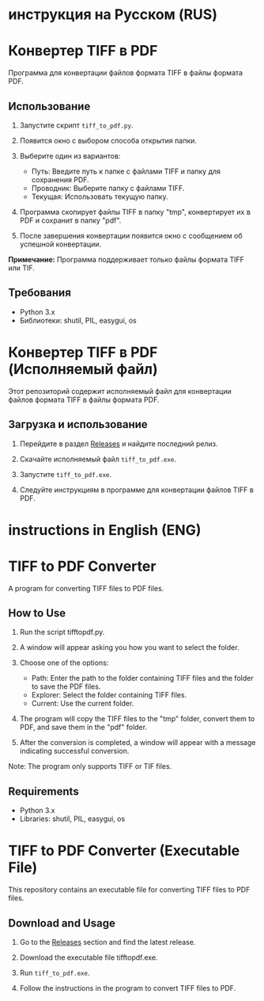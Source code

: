 # инструкция на Русском (RUS)

# Конвертер TIFF в PDF

Программа для конвертации файлов формата TIFF в файлы формата PDF.

## Использование

1. Запустите скрипт `tiff_to_pdf.py`.

2. Появится окно с выбором способа открытия папки.

3. Выберите один из вариантов:
   - Путь: Введите путь к папке с файлами TIFF и папку для сохранения PDF.
   - Проводник: Выберите папку с файлами TIFF.
   - Текущая: Использовать текущую папку.

4. Программа скопирует файлы TIFF в папку "tmp", конвертирует их в PDF и сохранит в папку "pdf".

5. После завершения конвертации появится окно с сообщением об успешной конвертации.

**Примечание:** Программа поддерживает только файлы формата TIFF или TIF.

## Требования

- Python 3.x
- Библиотеки: shutil, PIL, easygui, os


# Конвертер TIFF в PDF (Исполняемый файл)

Этот репозиторий содержит исполняемый файл для конвертации файлов формата TIFF в файлы формата PDF.

## Загрузка и использование

1. Перейдите в раздел [Releases](https://github.com/d1temnd/tif_to_pdf/releases/tag/TtPV1.0.0) и найдите последний релиз.

2. Скачайте исполняемый файл `tiff_to_pdf.exe`.

3. Запустите `tiff_to_pdf.exe`.

4. Следуйте инструкциям в программе для конвертации файлов TIFF в PDF.




# instructions in English (ENG)

# TIFF to PDF Converter

A program for converting TIFF files to PDF files.

## How to Use

1. Run the script tifftopdf.py.

2. A window will appear asking you how you want to select the folder.

3. Choose one of the options:
   - Path: Enter the path to the folder containing TIFF files and the folder to save the PDF files.
   - Explorer: Select the folder containing TIFF files.
   - Current: Use the current folder.

4. The program will copy the TIFF files to the "tmp" folder, convert them to PDF, and save them in the "pdf" folder.

5. After the conversion is completed, a window will appear with a message indicating successful conversion.

Note: The program only supports TIFF or TIF files.

## Requirements

- Python 3.x
- Libraries: shutil, PIL, easygui, os

# TIFF to PDF Converter (Executable File)

This repository contains an executable file for converting TIFF files to PDF files.

## Download and Usage

1. Go to the [Releases](https://github.com/d1temnd/tif_to_pdf/releases/tag/TtPV1.0.0) section and find the latest release.

2. Download the executable file tifftopdf.exe.

3. Run `tiff_to_pdf.exe`.

4. Follow the instructions in the program to convert TIFF files to PDF.


